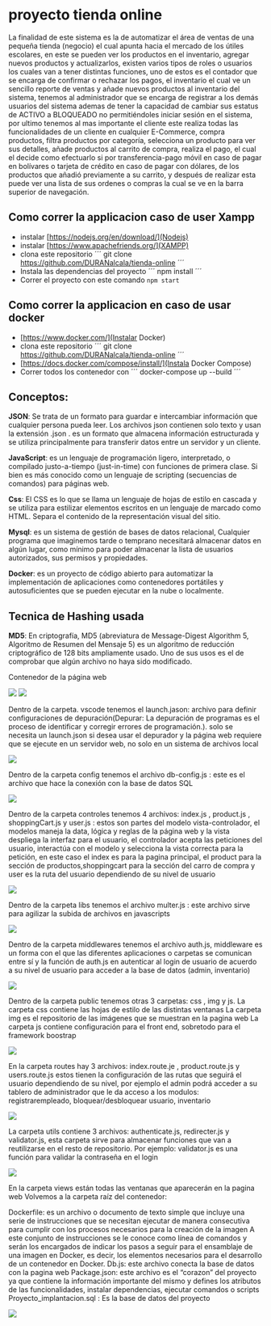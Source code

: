 # proyecto tienda online

La finalidad de este sistema es la de automatizar el área de ventas de una pequeña tienda (negocio) el cual apunta hacia el mercado de los útiles escolares, en este se pueden ver los productos en el inventario, agregar nuevos productos y actualizarlos, existen varios tipos de roles o usuarios los cuales van a tener distintas funciones, uno de estos es el contador que se encarga de confirmar o rechazar los pagos, el inventario el cual ve un sencillo reporte de ventas y añade nuevos productos al inventario del sistema, tenemos al administrador que se encarga de registrar a los demás usuarios del sistema  ademas de tener la capacidad de cambiar sus estatus de ACTIVO a BLOQUEADO no permitiéndoles iniciar sesión en el sistema, por ultimo tenemos al mas importante el cliente este realiza todas las funcionalidades de un cliente en cualquier E-Commerce, compra productos, filtra productos por categoría, selecciona un producto para ver sus detalles, añade productos al carrito de compra, realiza el pago, el cual el decide como efectuarlo si por transferencia-pago móvil en caso de pagar en bolívares o tarjeta de crédito en caso de pagar con dólares, de los productos que añadió previamente a su carrito, y después de realizar esta puede ver una lista de sus ordenes o compras la cual se ve en la barra superior de navegación.

## Como correr la applicacion caso de user Xampp
- instalar [https://nodejs.org/en/download/](Nodejs)
- instalar [https://www.apachefriends.org/](XAMPP)
- clona este repositorio ´´´ git clone https://github.com/DURANalcala/tienda-online ´´´
- Instala las dependencias del proyecto ´´´ npm install ´´´
- Correr el proyecto con este comando ```npm start```


## Como correr la applicacion en caso de usar docker
- [https://www.docker.com/](Instalar Docker)
- clona este repositorio ´´´ git clone https://github.com/DURANalcala/tienda-online ´´´
- [https://docs.docker.com/compose/install/](Instala Docker Compose)
- Correr todos los contenedor con ´´´ docker-compose up --build ´´´

## Conceptos:

<p>
<b>JSON</b>: Se trata de un formato para guardar e intercambiar información que cualquier persona pueda leer. Los archivos json contienen solo texto y usan la extensión .json . es un formato que almacena información estructurada y se utiliza principalmente para transferir datos entre un servidor y un cliente.
</p>
<p>
<b>JavaScript</b>: es un lenguaje de programación ligero, interpretado, o compilado justo-a-tiempo (just-in-time) con funciones de primera clase. Si bien es más conocido como un lenguaje de scripting (secuencias de comandos) para páginas web.
</p>
<p>
<b>Css</b>: El CSS es lo que se llama un lenguaje de hojas de estilo en cascada y se utiliza para estilizar elementos escritos en un lenguaje de marcado como HTML. Separa el contenido de la representación visual del sitio.
</p>
<p>
<b>Mysql</b>: es un sistema de gestión de bases de datos relacional, Cualquier programa que imaginemos tarde o temprano necesitará almacenar datos en algún lugar, como mínimo para poder almacenar la lista de usuarios autorizados, sus permisos y propiedades.
</p>
<p>
<b>Docker</b>: es un proyecto de código abierto para automatizar la implementación de aplicaciones como contenedores portátiles y autosuficientes que se pueden ejecutar en la nube o localmente.
</p>

## Tecnica de Hashing usada

<p>
 <b>MD5</b>: En criptografía, MD5 (abreviatura de Message-Digest Algorithm 5, Algoritmo de Resumen del Mensaje 5) es un algoritmo de reducción criptográfico de 128 bits ampliamente usado. Uno de sus usos es el de comprobar que algún archivo no haya sido modificado.
</p>

Contenedor de la página web 

<img src="./assets/image7.png" />
<img src="./assets/image9.png" />

Dentro de la carpeta. vscode tenemos el launch.jason:  archivo para definir configuraciones de depuración(Depurar: La depuración de programas es el proceso de identificar y corregir errores de programación.​). solo se necesita un launch.json  si desea usar el depurador y la página web requiere que se ejecute en un servidor web, no solo en un sistema de archivos local

<img src="./assets/image8.png" />

Dentro de la carpeta config tenemos el archivo db-config.js : este es el archivo que hace la conexión con la base de datos SQL

<img src="./assets/image11.png" />

Dentro de la carpeta controles tenemos  4 archivos: index.js , product.js , shoppingCart.js y user.js : estos son partes del modelo vista-controlador, el modelos maneja la data, lógica y reglas de la página web  y la vista despliega la interfaz para el usuario, el controlador acepta las peticiones del usuario, interactúa con el modelo y selecciona la vista correcta para la petición, en este caso el index es para la pagina principal, el product para la sección de productos,shoppingcart para la sección del carro de compra y user es la ruta del usuario dependiendo de su nivel de usuario

<img src="./assets/image10.png" />

Dentro de la carpeta libs tenemos el archivo multer.js : este archivo sirve para agilizar la subida de archivos en javascripts

<img src="./assets/image2.png" />

Dentro de la carpeta middlewares tenemos el archivo auth.js, middleware es un forma con el que las diferentes aplicaciones o carpetas se comunican entre sí y la función de auth.js en autenticar al login de usuario de acuerdo a su nivel de usuario para acceder a la base de datos (admin, inventario) 

<img src="./assets/image1.png" />

Dentro de la carpeta public tenemos otras 3 carpetas: css , img y js.
La carpeta css contiene las hojas de estilo de las distintas ventanas
La carpeta img es el repositorio de las imágenes que se muestran en la pagina web
La carpeta js contiene configuración para el front end, sobretodo para el framework boostrap

<img src="./assets/image4.png" />

En la carpeta routes hay 3 archivos: index.route.je , product.route.js y users.route.js estos tienen la configuración de las rutas que seguirá el usuario dependiendo de su nivel, por ejemplo el admin podrá acceder a su tablero de administrador que le da acceso a los modulos: registrarempleado, bloquear/desbloquear usuario, inventario

<img src="./assets/image3.png" />

La carpeta utils contiene 3 archivos: authenticate.js, redirecter.js y validator.js, esta carpeta sirve para almacenar funciones que van a reutilizarse en el resto de repositorio.
Por ejemplo: validator.js es una función para validar la contraseña en el login

<img src="./assets/image6.png" />

En la carpeta views están todas las ventanas que aparecerán en la pagina web 
Volvemos a la carpeta raíz del contenedor:

Dockerfile: es un archivo o documento de texto simple que incluye una serie de instrucciones que se necesitan ejecutar de manera consecutiva para cumplir con los procesos necesarios para la creación de la imagen
A este conjunto de instrucciones se le conoce como línea de comandos y serán los encargados de indicar los pasos a seguir para el ensamblaje de una imagen en Docker, es decir, los elementos necesarios para el desarrollo de un contenedor en Docker.
Db.js: este archivo conecta la base de datos con la pagina web 
Package.json: este archivo es el “corazon” del proyecto ya que contiene la información importante del  mismo y defines los atributos de las funcionalidades, instalar dependencias, ejecutar comandos o scripts
Proyecto_implantacion.sql : Es la base de datos del proyecto

<img src="./assets/image5.png" />
